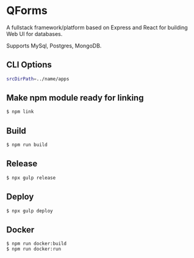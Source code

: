 # QForms

A fullstack framework/platform based on Express and React for building Web UI for databases.

Supports MySql, Postgres, MongoDB.

## CLI Options

```bash
srcDirPath=../name/apps
```

## Make npm module ready for linking

```bash
$ npm link
```

## Build

```bash
$ npm run build
```

## Release

```bash
$ npx gulp release
```

## Deploy

```bash
$ npx gulp deploy
```

## Docker

```
$ npm run docker:build
$ npm run docker:run
```

